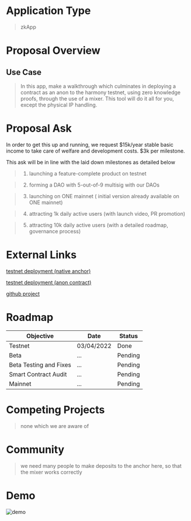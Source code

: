 # Application Type

> zkApp

# Proposal Overview

## Use Case

> In this app, make a walkthrough which culminates in deploying a contract as an anon to the harmony testnet, using zero knowledge proofs, through the use of a mixer. This tool will do it all for you, except the physical IP handling.

# Proposal Ask

In order to get this up and running, we request $15k/year stable basic income to take care of welfare and development costs. $3k per milestone.

This ask will be in line with the laid down milestones as detailed below

> 1. launching a feature-complete product on testnet 

> 2. forming a DAO with 5-out-of-9 multisig with our DAOs 

> 3. launching on ONE mainnet ( initial version already available on ONE mainnet) 

> 4. attracting 1k daily active users (with launch video, PR promotion) 

> 5. attracting 10k daily active users (with a detailed roadmap, governance process) 

# External Links

[testnet deployment (native anchor)](https://explorer.pops.one/address/0x76cdbf0b59d54f3ed551e24929b0aae1c7541241)

[testnet deployment (anon contract)](https://explorer.pops.one/address/0xb4c1af5882b28321577e3814f93d968bf53d3949)

[github project](https://github.com/alienflip/degenDeploy)

# Roadmap

| Objective | Date | Status 
| ---- | ---- | ----------- 
| Testnet | 03/04/2022 | Done 
| Beta | ... | Pending 
| Beta Testing and Fixes | ... | Pending 
| Smart Contract Audit | ... | Pending 
| Mainnet | ... | Pending 


# Competing Projects

> none which we are aware of

# Community

> we need many people to make deposits to the anchor here, so that the mixer works correctly

# Demo

![demo]()
